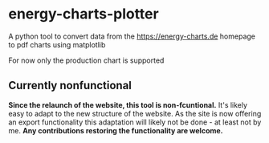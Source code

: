 # energy-charts-plotter
A python tool to convert data from the https://energy-charts.de homepage to pdf charts using matplotlib

For now only the production chart is supported

## Currently nonfunctional

**Since the relaunch of the website, this tool is non-fcuntional.**
It's likely easy to adapt to the new structure of the website. 
As the site is now offering an export functionality this adaptation will likely not be done - at least not by me. 
**Any contributions restoring the functionality are welcome.**

